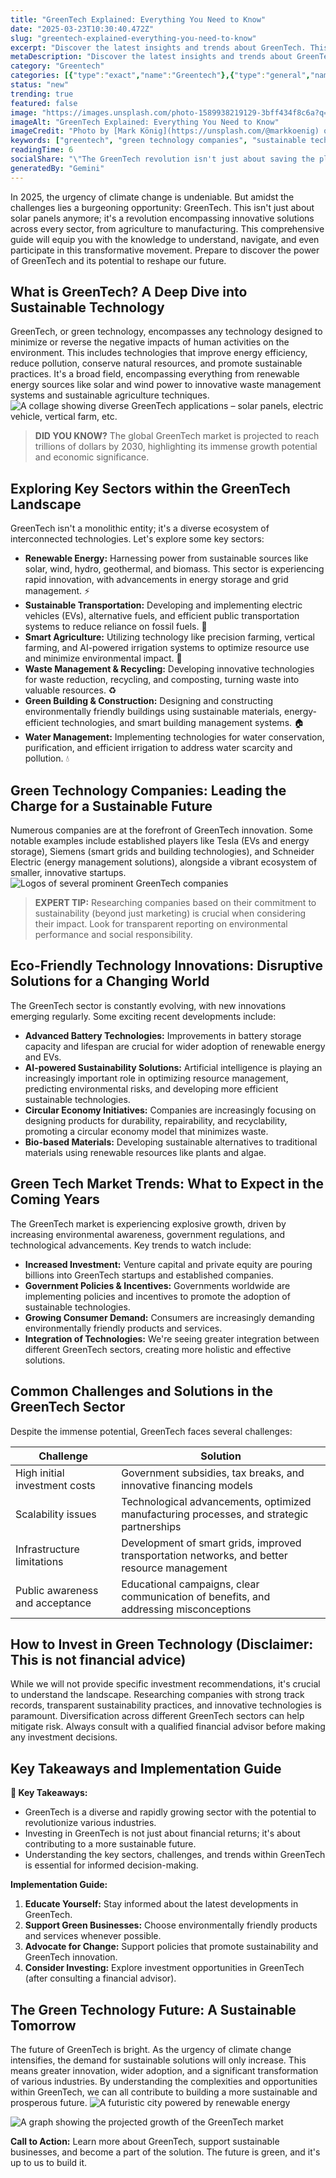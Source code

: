 ```yaml
---
title: "GreenTech Explained: Everything You Need to Know"
date: "2025-03-23T10:30:40.472Z"
slug: "greentech-explained-everything-you-need-to-know"
excerpt: "Discover the latest insights and trends about GreenTech. This comprehensive guide covers everything you need to know about GreenTech in 2025."
metaDescription: "Discover the latest insights and trends about GreenTech. This comprehensive guide covers everything you need to know about GreenTech in 2025."
category: "Greentech"
categories: [{"type":"exact","name":"Greentech"},{"type":"general","name":"Sustainable Development"},{"type":"medium","name":"Renewable Energy"},{"type":"specific","name":"Solar Power"},{"type":"niche","name":"Photovoltaic Efficiency"}]
status: "new"
trending: true
featured: false
image: "https://images.unsplash.com/photo-1589938219129-3bff434f8c6a?q=85&w=1200&fit=max&fm=webp&auto=compress"
imageAlt: "GreenTech Explained: Everything You Need to Know"
imageCredit: "Photo by [Mark König](https://unsplash.com/@markkoenig) on Unsplash"
keywords: ["greentech", "green technology companies", "sustainable technology solutions", "eco-friendly technology innovations", "green tech startups", "best green tech investments", "green technology future", "environmentally friendly technology", "green tech market trends", "how to invest in green technology"]
readingTime: 6
socialShare: "\"The GreenTech revolution isn't just about saving the planet; it's about building a more innovative and prosperous future.  The economic opportunities are as vast as the environmental benefits.\""
generatedBy: "Gemini"
---
```




In 2025, the urgency of climate change is undeniable.  But amidst the challenges lies a burgeoning opportunity: GreenTech.  This isn't just about solar panels anymore; it's a revolution encompassing innovative solutions across every sector, from agriculture to manufacturing. This comprehensive guide will equip you with the knowledge to understand, navigate, and even participate in this transformative movement.  Prepare to discover the power of GreenTech and its potential to reshape our future.

## What is GreenTech?  A Deep Dive into Sustainable Technology

GreenTech, or green technology, encompasses any technology designed to minimize or reverse the negative impacts of human activities on the environment.  This includes technologies that improve energy efficiency, reduce pollution, conserve natural resources, and promote sustainable practices. It's a broad field, encompassing everything from renewable energy sources like solar and wind power to innovative waste management systems and sustainable agriculture techniques.  ![A collage showing diverse GreenTech applications – solar panels, electric vehicle, vertical farm, etc.](https://images.unsplash.com/photo-1592022359155-a570c8cc2dbc?q=85&w=1200&fit=max&fm=webp&auto=compress)

> **DID YOU KNOW?** The global GreenTech market is projected to reach trillions of dollars by 2030, highlighting its immense growth potential and economic significance.

## Exploring Key Sectors within the GreenTech Landscape

GreenTech isn't a monolithic entity; it's a diverse ecosystem of interconnected technologies. Let's explore some key sectors:

* **Renewable Energy:**  Harnessing power from sustainable sources like solar, wind, hydro, geothermal, and biomass. This sector is experiencing rapid innovation, with advancements in energy storage and grid management. ⚡
* **Sustainable Transportation:**  Developing and implementing electric vehicles (EVs), alternative fuels, and efficient public transportation systems to reduce reliance on fossil fuels.  🚗
* **Smart Agriculture:** Utilizing technology like precision farming, vertical farming, and AI-powered irrigation systems to optimize resource use and minimize environmental impact. 🌱
* **Waste Management & Recycling:**  Developing innovative technologies for waste reduction, recycling, and composting, turning waste into valuable resources. ♻️
* **Green Building & Construction:**  Designing and constructing environmentally friendly buildings using sustainable materials, energy-efficient technologies, and smart building management systems. 🏠
* **Water Management:** Implementing technologies for water conservation, purification, and efficient irrigation to address water scarcity and pollution. 💧

## Green Technology Companies: Leading the Charge for a Sustainable Future

Numerous companies are at the forefront of GreenTech innovation.  Some notable examples include established players like Tesla (EVs and energy storage), Siemens (smart grids and building technologies), and Schneider Electric (energy management solutions), alongside a vibrant ecosystem of smaller, innovative startups. ![Logos of several prominent GreenTech companies](https://images.unsplash.com/photo-1589938219129-3bff434f8c6a?q=85&w=1200&fit=max&fm=webp&auto=compress)

> **EXPERT TIP:**  Researching companies based on their commitment to sustainability (beyond just marketing) is crucial when considering their impact. Look for transparent reporting on environmental performance and social responsibility.

## Eco-Friendly Technology Innovations:  Disruptive Solutions for a Changing World

The GreenTech sector is constantly evolving, with new innovations emerging regularly.  Some exciting recent developments include:

* **Advanced Battery Technologies:**  Improvements in battery storage capacity and lifespan are crucial for wider adoption of renewable energy and EVs.
* **AI-powered Sustainability Solutions:**  Artificial intelligence is playing an increasingly important role in optimizing resource management, predicting environmental risks, and developing more efficient sustainable technologies.
* **Circular Economy Initiatives:**  Companies are increasingly focusing on designing products for durability, repairability, and recyclability, promoting a circular economy model that minimizes waste.
* **Bio-based Materials:**  Developing sustainable alternatives to traditional materials using renewable resources like plants and algae.

## Green Tech Market Trends:  What to Expect in the Coming Years

The GreenTech market is experiencing explosive growth, driven by increasing environmental awareness, government regulations, and technological advancements.  Key trends to watch include:

* **Increased Investment:**  Venture capital and private equity are pouring billions into GreenTech startups and established companies.
* **Government Policies & Incentives:**  Governments worldwide are implementing policies and incentives to promote the adoption of sustainable technologies.
* **Growing Consumer Demand:**  Consumers are increasingly demanding environmentally friendly products and services.
* **Integration of Technologies:**  We're seeing greater integration between different GreenTech sectors, creating more holistic and effective solutions.

## Common Challenges and Solutions in the GreenTech Sector

Despite the immense potential, GreenTech faces several challenges:

| Challenge                     | Solution                                                                      |
|------------------------------|------------------------------------------------------------------------------|
| High initial investment costs | Government subsidies, tax breaks, and innovative financing models              |
| Scalability issues            | Technological advancements, optimized manufacturing processes, and strategic partnerships |
| Infrastructure limitations     | Development of smart grids, improved transportation networks, and better resource management |
| Public awareness and acceptance | Educational campaigns, clear communication of benefits, and addressing misconceptions |

## How to Invest in Green Technology (Disclaimer: This is not financial advice)

While we will not provide specific investment recommendations, it's crucial to understand the landscape. Researching companies with strong track records, transparent sustainability practices, and innovative technologies is paramount. Diversification across different GreenTech sectors can help mitigate risk.  Always consult with a qualified financial advisor before making any investment decisions.

## Key Takeaways and Implementation Guide

**🔑 Key Takeaways:**

* GreenTech is a diverse and rapidly growing sector with the potential to revolutionize various industries.
* Investing in GreenTech is not just about financial returns; it's about contributing to a more sustainable future.
* Understanding the key sectors, challenges, and trends within GreenTech is essential for informed decision-making.

**Implementation Guide:**

1. **Educate Yourself:** Stay informed about the latest developments in GreenTech.
2. **Support Green Businesses:** Choose environmentally friendly products and services whenever possible.
3. **Advocate for Change:** Support policies that promote sustainability and GreenTech innovation.
4. **Consider Investing:** Explore investment opportunities in GreenTech (after consulting a financial advisor).

## The Green Technology Future: A Sustainable Tomorrow

The future of GreenTech is bright.  As the urgency of climate change intensifies, the demand for sustainable solutions will only increase.  This means greater innovation, wider adoption, and a significant transformation of various industries.  By understanding the complexities and opportunities within GreenTech, we can all contribute to building a more sustainable and prosperous future.  ![A futuristic city powered by renewable energy](https://images.unsplash.com/photo-1638757393215-63ec735a58e5?q=85&w=1200&fit=max&fm=webp&auto=compress)

![A graph showing the projected growth of the GreenTech market](https://images.unsplash.com/photo-1706582924821-5857caad747f?q=85&w=1200&fit=max&fm=webp&auto=compress)

**Call to Action:**  Learn more about GreenTech, support sustainable businesses, and become a part of the solution.  The future is green, and it's up to us to build it.
